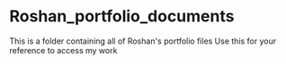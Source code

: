 # Roshan_portfolio_documents
This is a folder containing all of Roshan's portfolio files
Use this for your reference to access my work
